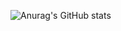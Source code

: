 ![Anurag's GitHub stats](https://github-readme-stats.vercel.app/api?Poltos021=anuraghazra&show_icons=true&theme=radical)
